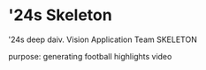 # '24s Skeleton
'24s deep daiv. Vision Application Team SKELETON

purpose: generating football highlights video